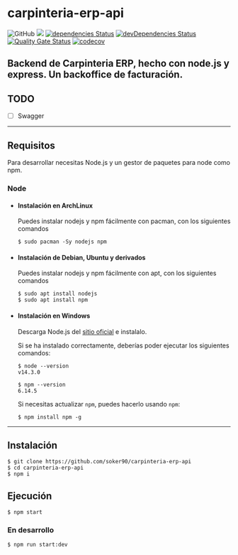 # carpinteria-erp-api

![GitHub](https://img.shields.io/github/license/soker90/carpinteria-erp-api)
![](https://github.com/soker90/carpinteria-erp-api/workflows/Node.js%20CI/badge.svg)
[![dependencies Status](https://david-dm.org/soker90/carpinteria-erp-api/status.svg)](https://david-dm.org/soker90/carpinteria-erp-api)
[![devDependencies Status](https://david-dm.org/soker90/carpinteria-erp-api/dev-status.svg)](https://david-dm.org/soker90/carpinteria-erp-api?type=dev)
[![Quality Gate Status](https://sonarcloud.io/api/project_badges/measure?project=soker90_carpinteria-erp-api&metric=alert_status)](https://sonarcloud.io/dashboard?id=soker90_carpinteria-erp-api)
[![codecov](https://codecov.io/gh/soker90/carpinteria-erp-api/branch/master/graph/badge.svg)](https://codecov.io/gh/soker90/carpinteria-erp-api)

Backend de Carpinteria ERP, hecho con node.js y express. Un backoffice de facturación.
---
## TODO
- [ ] Swagger
---
## Requisitos

Para desarrollar necesitas Node.js y un gestor de paquetes para node como npm.

### Node
- #### Instalación en ArchLinux

  Puedes instalar nodejs y npm fácilmente con pacman, con los siguientes comandos

      $ sudo pacman -Sy nodejs npm

- #### Instalación de Debian, Ubuntu y derivados

  Puedes instalar nodejs y npm fácilmente con apt, con los siguientes comandos

      $ sudo apt install nodejs
      $ sudo apt install npm

- #### Instalación en Windows

  Descarga Node.js del [sitio oficial](https://nodejs.org/) e instalalo.

  Si se ha instalado correctamente, deberías poder ejecutar los siguientes comandos:

      $ node --version
      v14.3.0

      $ npm --version
      6.14.5

  Si necesitas actualizar `npm`, puedes hacerlo usando `npm`:

      $ npm install npm -g

---

## Instalación

    $ git clone https://github.com/soker90/carpinteria-erp-api
    $ cd carpinteria-erp-api
    $ npm i

## Ejecución

    $ npm start

### En desarrollo
    $ npm run start:dev
